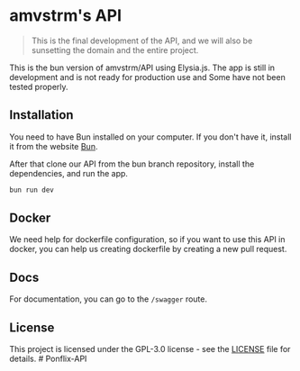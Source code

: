 # amvstrm's API

> This is the final development of the API, and we will also be sunsetting the domain and the entire project.

This is the bun version of amvstrm/API using Elysia.js. The app is still in development and is not ready for production use and Some have not been tested properly.

## Installation

You need to have Bun installed on your computer. If you don't have it, install it from the website [Bun](https://bun.sh).

After that clone our API from the bun branch repository, install the dependencies, and run the app.

```bash
bun run dev 
```

## Docker

We need help for dockerfile configuration, so if you want to use this API in docker, you can help us creating dockerfile by creating a new pull request.

## Docs

For documentation, you can go to the ``/swagger`` route.

## License

This project is licensed under the GPL-3.0 license - see the [LICENSE](LICENSE) file for details.
#   P o n f l i x - A P I 
 
 
